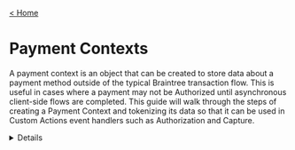 [&lt; Home](../README.md)

# Payment Contexts

A payment context is an object that can be created to store data about a payment method outside of the typical Braintree transaction flow. This is useful in cases where a payment may not be Authorized until asynchronous client-side flows are completed. This guide will walk through the steps of creating a Payment Context and tokenizing its data so that it can be used in Custom Actions event handlers such as Authorization and Capture.

<details>
<summary<strong>Contents</strong></summary>

- [Payment Context](#payment-contexts)
  - [Requirements](#requirements)
  - [Create a payment context](#create-a-payment-context)
    - [Mutation](#mutation)
    - [Variables](#variables)
  - [Create payment context event handler](#create-payment-context-event-handler)
    - [Handler](#handler)
  - [Accessing the payment context](#accessing-the-payment-context)
    - [Mutation](#mutation-1)
    - [Variables](#variables-1)

## Requirements

- A [Braintree sandbox](https://www.braintreepayments.com/sandbox) account
- Access to Custom Actions – (email custom-actions-requests@braintreepayments.com for access)
- A custom actions project - Reference the [Accept a new payment method](./accept-a-new-payment-method.md) guide.

## Create a payment context

To create a payment context, use the mutation below. This will trigger the `CreatePaymentContext` event handler associated with your Custom Actions project.

### Mutation

```graphql
mutation CreateCustomActionsPaymentContext(
  $input: CreateCustomActionsPaymentContextInput!
) {
  createCustomActionsPaymentContext(input: $input) {
    id
    createdAt
    customFields {
      name
      value
    }
  }
}
```

### Variables

```json
 {
  "input": {
    "actionName": "your-custom-actions-project-name",
    "customFields": [
      {
        "name": "custom-field-name",
        "value": "custom-field-value"
      }
    ]
  }
}

## Create payment context event handler

*Note*: A payment context can have up to a maximum of 5 custom fields.

Your Custom Actions `CreatePaymentContext` handler will be triggered when creating a payment context. When generating a new Custom Actions project a default `CreatePaymentContext` handler will be generated in your template. This handler will provide you with all the data you sent in the `CreatePaymentContext` mutation:

### Handler

```typescript
export const CreatePaymentContext = async (
  paymentContext: CreateBraintreePaymentContextInput
): Promise<BraintreeEventHandlerResponse> => {
  // possibly call out to a third-party here
  // to help generate your payment context

  return {
    paymentContextOrError: {
      customFields: [
        // Note: there is a maximum of 5 custom fields per payment context
        { name: "someCustomField", value: "someCustomValue" }
      ]
    }
  };
};
```

## Accessing the payment context

After creating a payment context, it can be retrieved using the node query, and the payment context ID provided after creation:

### Mutation

```graphql
query Node($id: ID!) {
  node(id: $id) {
    ... on CustomActionsPaymentContext {
      id
      createdAt
      updatedAt
      customFields {
        name
        value
      }
    }
  }
}
```

### Variables

```json
{
  "input": {
    "id": "your-payment-context-id",
  }
}
```
